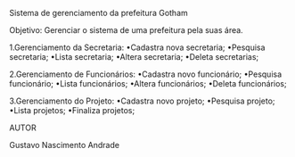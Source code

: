Sistema de gerenciamento da prefeitura Gotham

Objetivo: Gerenciar o sistema de uma prefeitura pela suas área.

1.Gerenciamento da Secretaria:
•Cadastra nova secretaria;
•Pesquisa secretaria;
•Lista secretaria;
•Altera secretaria;
•Deleta secretarias;

2.Gerenciamento de Funcionários:
•Cadastra novo funcionário;
•Pesquisa funcionário;
•Lista funcionários;
•Altera funcionários;
•Deleta funcionários;

3.Gerenciamento do Projeto:
•Cadastra novo projeto;
•Pesquisa projeto;
•Lista projetos;
•Finaliza projetos;

AUTOR

Gustavo Nascimento Andrade
